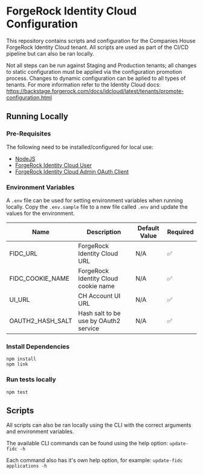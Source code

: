 # ForgeRock Identity Cloud Configuration

This repository contains scripts and configuration for the Companies House ForgeRock Identity Cloud tenant. All scripts are used as part of the CI/CD pipeline but can also be ran locally.

Not all steps can be run against Staging and Production tenants; all changes to static configuration must be applied via the configuration promotion process. Changes to dynamic configuration can be aplied to all types of tenants. For more information refer to the Identity Cloud docs: https://backstage.forgerock.com/docs/idcloud/latest/tenants/promote-configuration.html  

## Running Locally

### Pre-Requisites

The following need to be installed/configured for local use:

- [NodeJS](https://nodejs.org/en/download/)
- [ForgeRock Identity Cloud User](https://backstage.forgerock.com/docs/idcloud/latest/paas/tenant/postman-collection.html#preparing_your_identity_cloud)
- [ForgeRock Identity Cloud Admin OAuth Client](https://backstage.forgerock.com/docs/idcloud/latest/paas/tenant/postman-collection.html#running_the_prerequisite_steps)

### Environment Variables

A `.env` file can be used for setting environment variables when running locally. Copy the `.env.sample` file to a new file called `.env` and update the values for the environment. 

| Name             | Description                           | Default Value | Required           |
| ---------------- | ------------------------------------- | ------------- | ------------------ |
| FIDC_URL         | ForgeRock Identity Cloud URL          | N/A           | :white_check_mark: |
| FIDC_COOKIE_NAME | ForgeRock Identity Cloud cookie name  | N/A           | :white_check_mark: |
| UI_URL           | CH Account UI URL                     | N/A           | :white_check_mark: |
| OAUTH2_HASH_SALT | Hash salt to be use by OAuth2 service | N/A           | :white_check_mark: |

### Install Dependencies

```
npm install
npm link
```

### Run tests locally

`npm test`

## Scripts

All scripts can also be ran locally using the CLI with the correct arguments and environment variables.

The available CLI commands can be found using the help option: `update-fidc -h`

Each command also has it's own help option, for example: `update-fidc applications -h`

